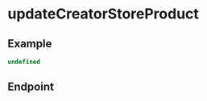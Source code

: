 
# updateCreatorStoreProduct



## Example
```ts copy showLineNumbers
undefined 
```



## Endpoint
```ansi

```
  